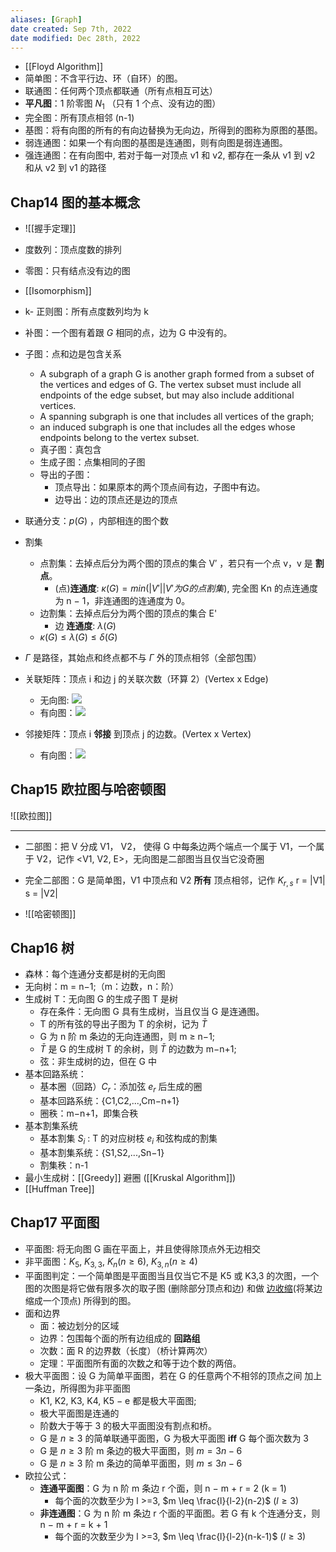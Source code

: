```yaml
---
aliases: [Graph]
date created: Sep 7th, 2022
date modified: Dec 28th, 2022
---
```

- [[Floyd Algorithm]]
- 简单图：不含平行边、环（自环）的图。
- 联通图：任何两个顶点都联通（所有点相互可达）
- **平凡图**：1 阶零图 $N_1$ （只有 1 个点、没有边的图）
- 完全图：所有顶点相邻 (n-1)
- 基图：将有向图的所有的有向边替换为无向边，所得到的图称为原图的基图。
- 弱连通图：如果一个有向图的基图是连通图，则有向图是弱连通图。
- 强连通图：在有向图中, 若对于每一对顶点 v1 和 v2, 都存在一条从 v1 到 v2 和从 v2 到 v1 的路径

## Chap14 图的基本概念
- ![[握手定理]]
- 度数列：顶点度数的排列
- 零图：只有结点没有边的图
- [[Isomorphism]]
- k- 正则图：所有点度数列均为 k
- 补图：一个图有着跟 _G_ 相同的点，边为 G 中没有的。
- 子图：点和边是包含关系
	- A subgraph of a graph G is another graph formed from a subset of the vertices and edges of G. The vertex subset must include all endpoints of the edge subset, but may also include additional vertices.
	- A spanning subgraph is one that includes all vertices of the graph; 
	- an induced subgraph is one that includes all the edges whose endpoints belong to the vertex subset.
	- 真子图：真包含
	- 生成子图：点集相同的子图
	- 导出的子图：
		- 顶点导出：如果原本的两个顶点间有边，子图中有边。
		- 边导出：边的顶点还是边的顶点
- 联通分支：$p(G)$ ，内部相连的图个数
- 割集
	- 点割集：去掉点后分为两个图的顶点的集合 V′ ，若只有一个点 v，v 是 **割点**。
		- (点)**连通度**: $\kappa(G) = min({|V'| | V' 为G 的点割集})$, 完全图 Kn 的点连通度为 n − 1，非连通图的连通度为 0。
	- 边割集：去掉点后分为两个图的顶点的集合 E'
		- 边 **连通度**: $\lambda(G)$
	- $\kappa(G) \leq \lambda(G) \leq \delta(G)$
- $\Gamma$ 是路径，其始点和终点都不与 $\Gamma$ 外的顶点相邻（全部包围）
- 关联矩阵：顶点 i 和边 j 的关联次数（环算 2）(Vertex x Edge)
	- 无向图: ![](https://img.ynchen.me/2022/11/61da47e5d9417ef7584e50758e4b6fc2.webp)
	- 有向图：![](https://img.ynchen.me/2022/11/07c8a1a75cd9bbbb0381dd8f08176a9a.webp)

- 邻接矩阵：顶点 i **邻接** 到顶点 j 的边数。(Vertex x Vertex)
	- 有向图：![](https://img.ynchen.me/2022/11/6b7dd98e19f0164706d4d1c13b212bcf.webp)

## Chap15 欧拉图与哈密顿图
![[欧拉图]]

___

- 二部图：把 V 分成 V1， V2， 使得 G 中每条边两个端点一个属于 V1，一个属于 V2，记作 <V1, V2, E>，无向图是二部图当且仅当它没奇圈
- 完全二部图：G 是简单图，V1 中顶点和 V2 **所有** 顶点相邻，记作 $K_{r, s}$ r = |V1| s = |V2|

- ![[哈密顿图]]

## Chap16 树
- 森林：每个连通分支都是树的无向图
- 无向树：m = n−1;（m：边数，n：阶）
- 生成树 T：无向图 G 的生成子图 T 是树
	- 存在条件：无向图 G 具有生成树，当且仅当 G 是连通图。
	- T 的所有弦的导出子图为 T 的余树，记为 $\bar{T}$
	- G 为 n 阶 m 条边的无向连通图，则 m ≥ n−1;
	- $\bar T$ 是 G 的生成树 T 的余树，则 $\bar T$ 的边数为 m−n+1;
	- 弦：非生成树的边，但在 G 中
- 基本回路系统：
	- 基本圈（回路）$C_r$：添加弦 $e_r$ 后生成的圈
	- 基本回路系统：{C1,C2,...,Cm−n+1}
	- 圈秩：m−n+1，即集合秩
- 基本割集系统
	- 基本割集 $S_{i}$ : T 的对应树枝 $e_{i}$ 和弦构成的割集
	- 基本割集系统：{S1,S2,...,Sn−1}
	- 割集秩：n-1
- 最小生成树：[[Greedy]] 避圈 ([[Kruskal Algorithm]])
- [[Huffman Tree]]

## Chap17 平面图
- 平面图: 将无向图 G 画在平面上，并且使得除顶点外无边相交
- 非平面图：$K_{5}$, $K_{3,3}$, $K_{n}(n \geq 6)$, $K_{3,n}(n \geq 4)$
- 平面图判定：一个简单图是平面图当且仅当它不是 K5 或 K3,3 的次图，一个图的次图是将它做有限多次的取子图 (删除部分顶点和边) 和做 [边收缩](https://zh.wikipedia.org/wiki/%E8%BE%B9%E6%94%B6%E7%BC%A9)(将某边缩成一个顶点) 所得到的图。
- 面和边界
	- 面：被边划分的区域
	- 边界：包围每个面的所有边组成的 **回路组**
	- 次数：面 R 的边界数（长度）（桥计算两次）
	- 定理：平面图所有面的次数之和等于边个数的两倍。
- 极大平面图：设 G 为简单平面图，若在 G 的任意两个不相邻的顶点之间 加上一条边，所得图为非平面图
	- K1, K2, K3, K4, K5 − e 都是极大平面图;
	- 极大平面图是连通的
	- 阶数大于等于 3 的极大平面图没有割点和桥。
	- G 是 $n \geq 3$ 的简单联通平面图，G 为极大平面图 **iff** G 每个面次数为 3
	- G 是 $n \geq 3$ 阶 m 条边的极大平面图，则 $m = 3n - 6$
	- G 是 $n \geq 3$ 阶 m 条边的简单平面图，则 $m \leq 3n - 6$
- 欧拉公式：
	- **连通平面图**：G 为 n 阶 m 条边 r 个面，则 n − m + r = 2 (k = 1)
		- 每个面的次数至少为 l >=3, $m \leq \frac{l}{l-2}(n-2)$ ($l \geq 3$)
	- **非连通图**：G 为 n 阶 m 条边 r 个面的平面图。若 G 有 k 个连通分支，则 n − m + r = k + 1
		- 每个面的次数至少为 l >=3, $m \leq \frac{l}{l-2}(n-k-1)$ ($l \geq 3$)
		
